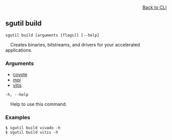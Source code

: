 <div id="readme" class="Box-body readme blob js-code-block-container">
<article class="markdown-body entry-content p-3 p-md-6" itemprop="text">
<p align="right">
<a href="https://github.com/fpgasystems/hacc/blob/main/cli/README.md#cli">Back to CLI</a>
</p>

## sgutil build

<code>sgutil build [arguments [flags]] [--help]</code>
<p>
  &nbsp; &nbsp; Creates binaries, bitstreams, and drivers for your accelerated applications.
</p>

### Arguments

* [coyote](./sgutil-build-coyote.md#sgutil-build-coyote)
* [mpi](./sgutil-build-mpi.md#sgutil-build-mpi)
* [vitis](./sgutil-build-vitis.md#sgutil-build-vitis)

<code>-h, --help</code>
<p>
  &nbsp; &nbsp; Help to use this command.
</p>

### Examples
```
$ sgutil build vivado -h
$ sgutil build vitis -h
```